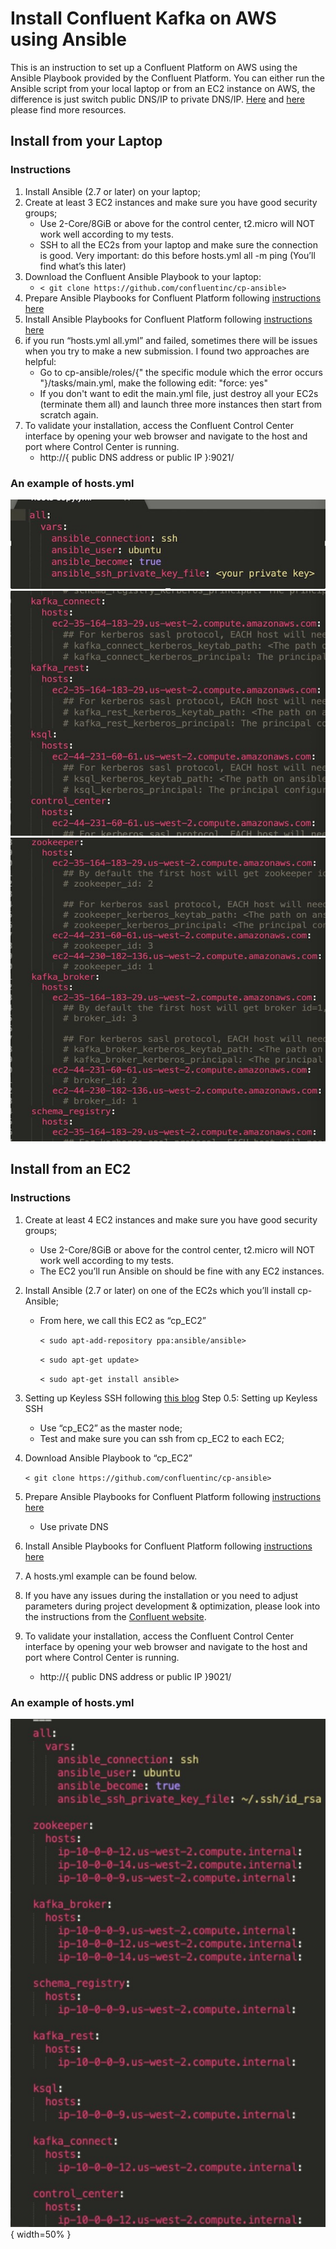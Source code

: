 # Install Confluent Kafka on AWS using Ansible
This is an instruction to set up a Confluent Platform on AWS using the Ansible Playbook provided by the Confluent Platform. You can either run the Ansible script from your local laptop or from an EC2 instance on AWS, the difference is just switch public DNS/IP to private DNS/IP. 
[Here](https://docs.confluent.io/ansible/current/overview.html) and [here](https://www.confluent.jp/blog/confluent-platform-installation-with-cp-ansible/) please find more resources. 
## Install from your Laptop	

### Instructions

1. Install Ansible (2.7 or later) on your laptop;
2. Create at least 3 EC2 instances and make sure you have good security groups;
   * Use 2-Core/8GiB or above for the control center, t2.micro will NOT work well according to my tests.  
   * SSH to all the EC2s from your laptop and make sure the connection is good. Very important: do this before hosts.yml all -m ping (You’ll find what’s this later)
3. Download the Confluent Ansible Playbook to your laptop:
    *  `< git clone https://github.com/confluentinc/cp-ansible>`
4. Prepare Ansible Playbooks for Confluent Platform following [instructions here](https://docs.confluent.io/5.5.0/installation/cp-ansible/ansible-inventory.html)
5. Install Ansible Playbooks for Confluent Platform following [instructions here](https://docs.confluent.io/current/installation/cp-ansible/ansible-install.html)
6. if you run “hosts.yml all.yml” and failed, sometimes there will be issues when you try to make a new submission. I found two approaches are helpful:
    * Go to cp-ansible/roles/{" the specific module which the error occurs "}/tasks/main.yml, make the following edit: "force: yes"
    * If you don't want to edit the main.yml file, just destroy all your EC2s (terminate them all) and launch three more instances then start from scratch again. 
7. To validate your installation, access the Confluent Control Center interface by opening your web browser and navigate to the host and port where Control Center is running.
    * http://{ public DNS address or public IP }:9021/


### An example of hosts.yml

![Image description](images/11.jpg)
![Image description](images/22.jpg)
![Image description](images/33.jpg)

## Install from an EC2	

### Instructions

1. Create at least 4 EC2 instances and make sure you have good security groups;
    * Use 2-Core/8GiB or above for the control center, t2.micro will NOT work well according to my tests. 
    * The EC2 you’ll run Ansible on should be fine with any EC2 instances.
2. Install Ansible (2.7 or later) on one of the EC2s which you’ll install cp-Ansible;
    * From here, we call this EC2 as “cp_EC2”
    
        `< sudo apt-add-repository ppa:ansible/ansible>` 
        
        `< sudo apt-get update>` 
        
        `< sudo apt-get install ansible>` 
  
3. Setting up Keyless SSH following [this blog](https://blog.insightdatascience.com/simply-install-spark-cluster-mode-341843a52b88)  Step 0.5: Setting up Keyless SSH
    * Use  “cp_EC2” as the master node;
    * Test and make sure you can ssh from cp_EC2 to each EC2; 
4. Download Ansible Playbook to  “cp_EC2”
       
      `< git clone https://github.com/confluentinc/cp-ansible>` 
5. Prepare Ansible Playbooks for Confluent Platform following [instructions here](https://docs.confluent.io/5.5.0/installation/cp-ansible/ansible-inventory.html)
    * Use private DNS
6. Install Ansible Playbooks for Confluent Platform following [instructions here](https://docs.confluent.io/current/installation/cp-ansible/ansible-install.html)
7. A hosts.yml example can be found below.
8. If you have any issues during the installation or you need to adjust parameters during project development & optimization, please look into the instructions from the [Confluent website](https://docs.confluent.io/current/installation/installing_cp/deb-ubuntu.html#systemd-ubuntu-debian-install).
9. To validate your installation, access the Confluent Control Center interface by opening your web browser and navigate to the host and port where Control Center is running.
    * http://{ public DNS address or public IP }9021/



### An example of hosts.yml

![Image description](images/44.jpg){ width=50% } 
